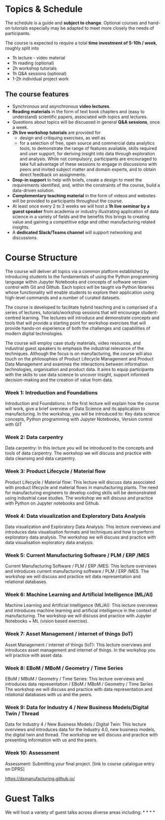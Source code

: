 # Topics & Schedule 

The schedule is a guide and **subject to change**. Optional courses and hand-on tutorials especially may be adapted to meet more closely the needs of participants. 

The course is expected to require a total __time investment of 5-10h / week__, roughly split into

* 1h lecture - video material 
* 1h reading (optional)
* 2h workshop tutorials 
* 1h Q&A sessions (optional)
* 1-2h individual project work

## The course features ## 

* Synchronous and asynchronous __video lectures__.
* __Reading materials__ in the form of text book chapters and (easy to understand) scientific papers, associated with topics and lectures.  
* Questions about topics will be discussed in general __Q&A sessions__, once a week. 
* __2h live workshop tutorials__ are provided for 
  * design and critiquing exercises, as well as
  * for a selection of free, open source and commercial data analytics tools, to demonstrate the range of features available, skills required and user support, for deriving insight into data through exploration and analysis. While not compulsory, participants are encouraged to take full advantage of these sessions to engage in discussions with peers and invited subject matter and domain experts, and to obtain direct feedback on assignments.
* __Drop-in support__ to help with briefs, create a design to meet the requirements identified, and, within the constraints of the course, build a data-driven solution.
* __Complementary teaching material__ in the form of videos and websites will be provided to participants throughout the course.
* At least once every 2 to 3 weeks we will host a __1h live seminar by a guest speaker__ from academia or industry illustrating application of data science in a variety of fields and the benefits this brings to creating value and gaining a competitive edge and other manufacturing related insights.
* A __dedicated Slack/Teams channel__ will support networking and discussions.

# Course Structure

The course will deliver all topics via a common platform established by introducing students to the fundamentals of using the Python programming language within Jupyter Notebooks and concepts of software version control with Git and Github.  Each topics will be taught via Python libraries whose functionality will enable students to explore their application using high-level commands and a number of curated datasets.

The course is developed to facilitate hybrid teaching and is comprised of a series of lectures, tutorials/workshop sessions that will encourage student-centred learning. The lectures will introduce and demonstrate concepts and tools that will provide a starting point for workshop exercises that will provide hands-on experience of both the challenges and capabilities of modern digital technologies. 

 The course will employ case study materials, video resources, and industrial guest speakers to emphasis the industrial relevance of the techniques.  Although the focus is on manufacturing, the course will also touch on the  philosophies of Product Lifecycle Management and Product Data Management and examines the interactions between information technologies, organisation and product data. It aims to equip participants with the skills to use data science to uncover insight, support informed decision-making and the creation of value from data. 

 

<!-- * __Weeks 9 &amp; 10__ conclude the course with a set of __advanced topics__, from which participants will select options to focus on, ideally in line with their project. 
* __Week 11__ is not a taught week. It's to finish your projects which you have to hand in at the end of that week. -->


### Week 1: Introduction and Foundations

<!-- In the first lecture you will: 
* Understand how the course will work
* Know what learning resources are available 
* Overview of Data Science
* Develop an understanding on how data science can be applied to manufacturing 

In the workshop you will be introduced to:
* Key data science activities
* Python programming with Jupyter Notebooks
* Version control with GIT -->
Introduction and Foundations: In the first lecture will explain how the course will work, give a brief overview of Data Science and its application to manufacturing. In the workshop, you will be introduced to: Key data science concepts, Python programming with Jupyter Notebooks, Version control with GIT
 

### Week 2: Data carpentry 

<!-- In this lecture you will be:

* Introduced to data carpentry

The workshop we will discuss and practice with **data cleansing and data carpentry**. -->
Data carpentry: In this lecture you will be introduced to the concepts and tools of data carpentry. The workshop we will discuss and practice with data cleansing and data carpentry.


### Week 3: Product Lifecycle / Material flow  

<!-- In this lecture you will:

* Understand product lifecycle and material flow 
* Understand why coding skills are important for a career in manufacturing 
* Review applications on industrial cases

The workshop we will discuss and practice with **Python on Jupyter notebooks and Github**. -->
Product Lifecycle / Material flow: This lecture will discuss data associated with product lifecycle and material flows in manufacturing plants. The need for manufacturing engineers to develop coding skills will be demonstrated using industrial case studies. The workshop we will discuss and practice with Python on Jupyter notebooks and Github.


### Week 4: Data visualization and Exploratory Data Analysis

<!-- This lecture overviews and introduces data visualisation formats and techniques and how to perform exploratory data analysis.

The workshop we will discuss and practice with **data visualisation exploratory data analysis**. -->
Data visualization and Exploratory Data Analysis: This lecture overviews and introduces data visualisation formats and techniques and how to perform exploratory data analysis. The workshop we will discuss and practice with data visualisation exploratory data analysis.

### Week 5: Current Manufacturing Software / PLM / ERP /MES

<!-- This lecture overviews and introduces current manufacturing software / PLM / ERP /MES.

The workshop we will discuss and practice wit **data representation and relational databases**. -->
Current Manufacturing Software / PLM / ERP /MES: This lecture overviews and introduces current manufacturing software / PLM / ERP /MES. The workshop we will discuss and practice wit data representation and relational databases.


### Week 6: Machine Learning and Artificial Intelligence (ML/AI)

<!-- This lecture overviews and introduces machine learning and artificial intelligence in the context of manufacturing.

The workshop we will discuss and practice with **Jupyter Notebooks + ML (vision based exercise)** with us and the peers. -->
Machine Learning and Artificial Intelligence (ML/AI): This lecture overviews and introduces machine learning and artificial intelligence in the context of manufacturing. The workshop we will discuss and practice with Jupyter Notebooks + ML (vision based exercise).

### Week 7: Asset Management / internet of things (IoT)

<!-- This lecture overviews and introduces asset management and internet of things.

In the workshop you will practice with **ML and visual exercises (Time series)** -->
Asset Management / internet of things (IoT): This lecture overviews and introduces asset management and internet of things. In the workshop you will practice with asset data.

### Week 8:  EBoM / MBoM / Geometry / Time Series 

<!-- This lecture overviews and introduces data representation / EBoM / MBoM / Geometry / Time Series 

The workshop we will discuss and practice with  **data representation and relational databases** with us and the peers. -->
EBoM / MBoM / Geometry / Time Series: This lecture overviews and introduces data representation / EBoM / MBoM / Geometry / Time Series The workshop we will discuss and practice with data representation and relational databases with us and the peers.

### Week 9: Data for Industry 4 / New Business Models/Digital Twin / Thread

<!-- This lecture overviews and introduces data for the Industry 4.0, new business models, the digital twin and thread.

The workshop we will discuss and practice with **presenting information** with us and the peers. -->
Data for Industry 4 / New Business Models / Digital Twin: This lecture overviews and introduces data for the Industry 4.0, new business models, the digital twin and thread. The workshop we will discuss and practice with presenting information with us and the peers.

### Week 10: Assessment 

Assessment: Submitting your final project.
[link to course catalogue entry on DPRS]

https://dsmanufacturing.github.io/




# Guest Talks

We will host a variety of guest talks across diverse areas including:
* 
* 
* 
* 
